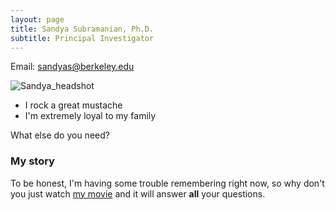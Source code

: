 ```yaml
---
layout: page
title: Sandya Subramanian, Ph.D.
subtitle: Principal Investigator
---
```


Email: <a href="mailto:sandyas@berkeley.edu">sandyas@berkeley.edu</a>

![Sandya_headshot](/assets/img/crepe.jpg)

- I rock a great mustache
- I'm extremely loyal to my family

What else do you need?

### My story

To be honest, I'm having some trouble remembering right now, so why don't you just watch [my movie](https://en.wikipedia.org/wiki/The_Princess_Bride_%28film%29) and it will answer **all** your questions.
